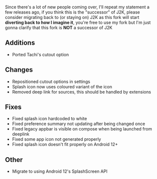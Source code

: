 <!-- Formatting
## Additions

## Changes

## Fixes

## Other
-->
Since there's a lot of new people coming over, I'll repeat my statement a few releases ago, if you think this is the "successor" of J2K, please consider migrating back to (or staying on) J2K as this fork will start **diverting back to how I imagine it**, you're free to use my fork but I'm just gonna clarify that this fork is **NOT** a successor of J2K

## Additions
- Ported Tachi's cutout option

## Changes
- Repositioned cutout options in settings
- Splash icon now uses coloured variant of the icon
- Removed deep link for sources, this should be handled by extensions

## Fixes
- Fixed splash icon hardcoded to white
- Fixed preference summary not updating after being changed once
- Fixed legacy appbar is visible on compose when being launched from deeplink
- Fixed some app icon not generated properly
- Fixed splash icon doesn't fit properly on Android 12+

## Other
- Migrate to using Android 12's SplashScreen API